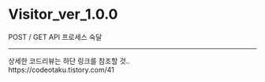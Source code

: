 # Visitor_ver_1.0.0
POST / GET API 프로세스 숙달
<hr/>
상세한 코드리뷰는 하단 링크를 참조할 것..<br/>
https://codeotaku.tistory.com/41
